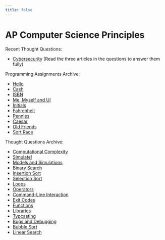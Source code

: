 ```yaml
---
title: false
---
```


# AP Computer Science Principles

<!--- Recent Programming Assignments:
  - <b>Review</b> - [Sort Race](https://docs.cs50.net/2018/ap/problems/race/race.html) --->

<!---  - [Credit](https://docs.cs50.net/2018/ap/problems/credit/credit.html) --->

Recent Thought Questions:
  - [Cybersecurity](https://sfchmbrln.github.io/ap/units/unit5/cybersecurity/)
  (Read the three articles in the questions to answer them fully)


Programming Assignments Archive:
  - [Hello](https://docs.cs50.net/2018/ap/problems/hello/hello.html)
  - [Cash](https://docs.cs50.net/2018/ap/problems/cash/cash.html)
  - [ISBN](https://docs.cs50.net/2018/ap/problems/isbn/isbn.html)
  - [Me, Myself and UI](https://docs.cs50.net/2018/ap/problems/ui/ui.html)
  - [Initials](https://docs.cs50.net/2018/ap/problems/initials/less/initials.html)
  - [Fahrenheit](https://docs.cs50.net/2018/ap/problems/fahrenheit/fahrenheit.html)
  - [Pennies](https://docs.cs50.net/2018/ap/problems/pennies/pennies.html)
  - [Caesar](https://docs.cs50.net/2018/ap/problems/caesar/caesar.html)
  - [Old Friends](https://docs.cs50.net/2018/ap/problems/friends/friends.html)
  - [Sort Race](https://docs.cs50.net/2018/ap/problems/race/race.html)

Thought Questions Archive:
  - [Computational Complexity](https://sfchmbrln.github.io/ap/units/unit3/computational_complexity/)
  - [Simulate!](https://docs.cs50.net/2018/ap/problems/simulate/simulate.html)
  - [Models and Simulations](https://sfchmbrln.github.io/ap/units/unit3/models_and_simulations/)
  - [Binary Search](https://sfchmbrln.github.io/ap/units/unit3/binary_search)
  - [Insertion Sort](https://sfchmbrln.github.io/ap/units/unit3/insertion_sort)
  - [Selection Sort](https://sfchmbrln.github.io/ap/units/unit3/selection_sort)
  - [Loops](https://sfchmbrln.github.io/ap/units/unit1/loops)
  - [Operators](https://sfchmbrln.github.io/ap/units/unit1/operators)
  - [Command-Line Interaction](https://sfchmbrln.github.io/ap/units/unit2/command-line_interaction)
  - [Exit Codes](https://sfchmbrln.github.io/ap/units/unit2/exit_codes)
  - [Functions](https://sfchmbrln.github.io/ap/units/unit2/functions)
  - [Libraries](https://sfchmbrln.github.io/ap/units/unit2/libraries)
  - [Typcasting](https://sfchmbrln.github.io/ap/units/unit2/typecasting/)
  - [Bugs and Debugging](https://sfchmbrln.github.io/ap/units/unit2/bugs_and_debugging)
  - [Bubble Sort](https://sfchmbrln.github.io/ap/units/unit3/bubble_sort)
  - [Linear Search](https://sfchmbrln.github.io/ap/units/unit3/linear_search/)
